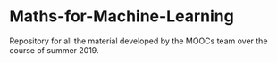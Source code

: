 # Maths-for-Machine-Learning
Repository for all the material developed by the MOOCs team over the course of summer 2019.
